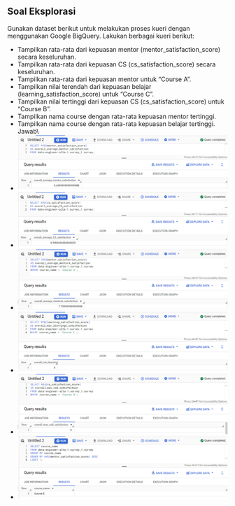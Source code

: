 ## Soal Eksplorasi

Gunakan dataset berikut untuk melakukan proses kueri dengan menggunakan Google BigQuery. Lakukan berbagai kueri berikut:
- Tampilkan rata-rata dari kepuasan mentor (mentor_satisfaction_score) secara keseluruhan.
- Tampilkan rata-rata dari kepuasan CS (cs_satisfaction_score) secara keseluruhan.
- Tampilkan rata-rata dari kepuasan mentor untuk “Course A”.
- Tampilkan nilai terendah dari kepuasan belajar (learning_satisfaction_score) untuk “Course C”.
- Tampilkan nilai tertinggi dari kepuasan CS (cs_satisfaction_score) untuk “Course B”.
- Tampilkan nama course dengan rata-rata kepuasan mentor tertinggi.
- Tampilkan nama course dengan rata-rata kepuasan belajar tertinggi.\
Jawab\
- ![alt text](https://github.com/arumkinanthi/data_nimas-sekararum-kinanthi/blob/main/13_Data%20Warehouse%20and%20Data%20Lake%20(Part%201)/Screenshot/Soal%20Eksplorasi/a.png?raw=true)
- ![alt text](https://github.com/arumkinanthi/data_nimas-sekararum-kinanthi/blob/main/13_Data%20Warehouse%20and%20Data%20Lake%20(Part%201)/Screenshot/Soal%20Eksplorasi/b.png?raw=true)
- ![alt text](https://github.com/arumkinanthi/data_nimas-sekararum-kinanthi/blob/main/13_Data%20Warehouse%20and%20Data%20Lake%20(Part%201)/Screenshot/Soal%20Eksplorasi/c.png?raw=true)
- ![alt text](https://github.com/arumkinanthi/data_nimas-sekararum-kinanthi/blob/main/13_Data%20Warehouse%20and%20Data%20Lake%20(Part%201)/Screenshot/Soal%20Eksplorasi/d.png?raw=true)
- ![alt text](https://github.com/arumkinanthi/data_nimas-sekararum-kinanthi/blob/main/13_Data%20Warehouse%20and%20Data%20Lake%20(Part%201)/Screenshot/Soal%20Eksplorasi/e.png?raw=true)
- ![alt text](https://github.com/arumkinanthi/data_nimas-sekararum-kinanthi/blob/main/13_Data%20Warehouse%20and%20Data%20Lake%20(Part%201)/Screenshot/Soal%20Eksplorasi/f.png?raw=true)